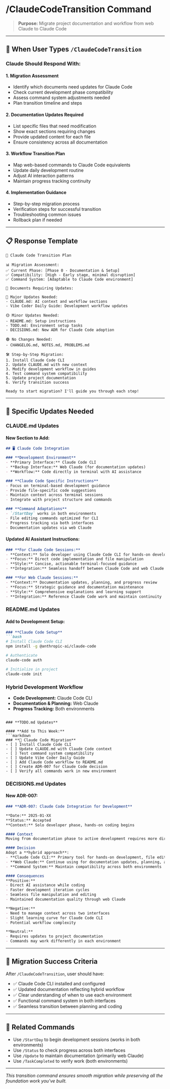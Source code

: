 # /ClaudeCodeTransition Command

> **Purpose:** Migrate project documentation and workflow from web Claude to Claude Code

---

## 🎯 When User Types `/ClaudeCodeTransition`

### **Claude Should Respond With:**

#### **1. Migration Assessment**
- Identify which documents need updates for Claude Code
- Check current development phase compatibility
- Assess command system adjustments needed
- Plan transition timeline and steps

#### **2. Documentation Updates Required**
- List specific files that need modification
- Show exact sections requiring changes
- Provide updated content for each file
- Ensure consistency across all documentation

#### **3. Workflow Transition Plan**
- Map web-based commands to Claude Code equivalents
- Update daily development routine
- Adjust AI interaction patterns
- Maintain progress tracking continuity

#### **4. Implementation Guidance**
- Step-by-step migration process
- Verification steps for successful transition
- Troubleshooting common issues
- Rollback plan if needed

---

## 📋 Response Template

```
🔄 Claude Code Transition Plan

📊 Migration Assessment:
✅ Current Phase: [Phase 0 - Documentation & Setup]
✅ Compatibility: [High - Early stage, minimal disruption]
✅ Command System: [Adaptable to Claude Code environment]

📝 Documents Requiring Updates:

🔴 Major Updates Needed:
- CLAUDE.md: AI context and workflow sections
- Vibe Coder Daily Guide: Development workflow updates

🟡 Minor Updates Needed:
- README.md: Setup instructions
- TODO.md: Environment setup tasks
- DECISIONS.md: New ADR for Claude Code adoption

🟢 No Changes Needed:
- CHANGELOG.md, NOTES.md, PROBLEMS.md

🛠️ Step-by-Step Migration:
1. Install Claude Code CLI
2. Update CLAUDE.md with new context
3. Modify development workflow in guides
4. Test command system compatibility
5. Update project documentation
6. Verify transition success

Ready to start migration? I'll guide you through each step!
```

---

## 🔧 Specific Updates Needed

### **CLAUDE.md Updates**

#### **New Section to Add:**
```markdown
## 🖥️ Claude Code Integration

### **Development Environment**
- **Primary Interface:** Claude Code CLI
- **Backup Interface:** Web Claude (for documentation updates)
- **Workflow:** Code directly in terminal with AI assistance

### **Claude Code Specific Instructions**
- Focus on terminal-based development guidance
- Provide file-specific code suggestions
- Maintain context across terminal sessions
- Integrate with project structure and commands

### **Command Adaptations**
- `/StartDay` works in both environments
- File editing commands optimized for CLI
- Progress tracking via both interfaces
- Documentation updates via web Claude
```

#### **Updated AI Assistant Instructions:**
```markdown
### **For Claude Code Sessions:**
- **Context:** Solo developer using Claude Code CLI for hands-on development
- **Focus:** Direct code implementation and file manipulation
- **Style:** Concise, actionable terminal-focused guidance
- **Integration:** Seamless handoff between Claude Code and web Claude

### **For Web Claude Sessions:**
- **Context:** Documentation updates, planning, and progress review
- **Focus:** Strategic guidance and documentation maintenance
- **Style:** Comprehensive explanations and learning support
- **Integration:** Reference Claude Code work and maintain continuity
```

### **README.md Updates**

#### **Add to Development Setup:**
```markdown
### **Claude Code Setup**
```bash
# Install Claude Code CLI
npm install -g @anthropic-ai/claude-code

# Authenticate
claude-code auth

# Initialize in project
claude-code init
```

### **Hybrid Development Workflow**
- **Code Development:** Claude Code CLI
- **Documentation & Planning:** Web Claude  
- **Progress Tracking:** Both environments
```

### **TODO.md Updates**

#### **Add to This Week:**
```markdown
### **🔄 Claude Code Migration**
- [ ] Install Claude Code CLI
- [ ] Update CLAUDE.md with Claude Code context
- [ ] Test command system compatibility
- [ ] Update Vibe Coder Daily Guide
- [ ] Add Claude Code workflow to README.md
- [ ] Create ADR-007 for Claude Code decision
- [ ] Verify all commands work in new environment
```

### **DECISIONS.md Updates**

#### **New ADR-007:**
```markdown
### **ADR-007: Claude Code Integration for Development**

**Date:** 2025-01-XX  
**Status:** Accepted  
**Context:** Solo developer phase, hands-on coding begins  

#### Context
Moving from documentation phase to active development requires more direct code interaction. Claude Code provides terminal-based AI assistance for actual coding work, while web Claude remains valuable for documentation and strategic planning.

#### Decision
Adopt a **hybrid approach**:
- **Claude Code CLI:** Primary tool for hands-on development, file editing, and coding tasks
- **Web Claude:** Continue using for documentation updates, planning, and comprehensive guidance
- **Command System:** Maintain compatibility across both environments

#### Consequences
**Positive:**
- Direct AI assistance while coding
- Faster development iteration cycles  
- Seamless file manipulation and editing
- Maintained documentation quality through web Claude

**Negative:**
- Need to manage context across two interfaces
- Slight learning curve for Claude Code CLI
- Potential workflow complexity

**Neutral:**
- Requires updates to project documentation
- Commands may work differently in each environment
```

---

## 🎯 Migration Success Criteria

After `/ClaudeCodeTransition`, user should have:
- ✅ Claude Code CLI installed and configured
- ✅ Updated documentation reflecting hybrid workflow
- ✅ Clear understanding of when to use each environment
- ✅ Functional command system in both interfaces
- ✅ Seamless transition between planning and coding

---

## 🔗 Related Commands

- Use `/StartDay` to begin development sessions (works in both environments)
- Use `/Status` to check progress across both interfaces
- Use `/Update` to maintain documentation (primarily web Claude)
- Use `/TaskCompleted` to verify work (both environments)

---

*This transition command ensures smooth migration while preserving all the foundation work you've built.*